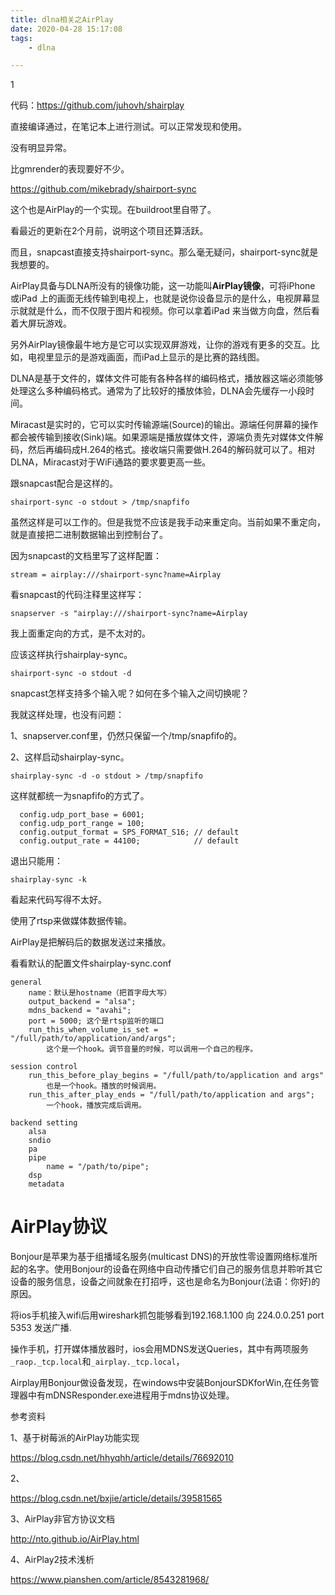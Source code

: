 ```yaml
---
title: dlna相关之AirPlay
date: 2020-04-28 15:17:08
tags:
	- dlna

---
```


1

代码：https://github.com/juhovh/shairplay

直接编译通过，在笔记本上进行测试。可以正常发现和使用。

没有明显异常。

比gmrender的表现要好不少。

https://github.com/mikebrady/shairport-sync

这个也是AirPlay的一个实现。在buildroot里自带了。

看最近的更新在2个月前，说明这个项目还算活跃。

而且，snapcast直接支持shairport-sync。那么毫无疑问，shairport-sync就是我想要的。

AirPlay具备与DLNA所没有的镜像功能，这一功能叫**AirPlay镜像**，可将iPhone 或iPad 上的画面无线传输到电视上，也就是说你设备显示的是什么，电视屏幕显示就就是什么，而不仅限于图片和视频。你可以拿着iPad 来当做方向盘，然后看着大屏玩游戏。

另外AirPlay镜像最牛地方是它可以实现双屏游戏，让你的游戏有更多的交互。比如，电视里显示的是游戏画面，而iPad上显示的是比赛的路线图。



DLNA是基于文件的，媒体文件可能有各种各样的编码格式，播放器这端必须能够处理这么多种编码格式。通常为了比较好的播放体验，DLNA会先缓存一小段时间。

Miracast是实时的，它可以实时传输源端(Source)的输出。源端任何屏幕的操作都会被传输到接收(Sink)端。如果源端是播放媒体文件，源端负责先对媒体文件解码，然后再编码成H.264的格式。接收端只需要做H.264的解码就可以了。相对DLNA，Miracast对于WiFi通路的要求要更高一些。



跟snapcast配合是这样的。

```
shairport-sync -o stdout > /tmp/snapfifo
```

虽然这样是可以工作的。但是我觉不应该是我手动来重定向。当前如果不重定向，就是直接把二进制数据输出到控制台了。

因为snapcast的文档里写了这样配置：

```
stream = airplay:///shairport-sync?name=Airplay
```

看snapcast的代码注释里这样写：

```
snapserver -s "airplay:///shairport-sync?name=Airplay
```

我上面重定向的方式，是不太对的。

应该这样执行shairplay-sync。

```
shairport-sync -o stdout -d
```

snapcast怎样支持多个输入呢？如何在多个输入之间切换呢？



我就这样处理，也没有问题：

1、snapserver.conf里，仍然只保留一个/tmp/snapfifo的。

2、这样启动shairplay-sync。

```
shairplay-sync -d -o stdout > /tmp/snapfifo
```

这样就都统一为snapfifo的方式了。



```
  config.udp_port_base = 6001;
  config.udp_port_range = 100;
  config.output_format = SPS_FORMAT_S16; // default
  config.output_rate = 44100;            // default
```

退出只能用：

```
shairplay-sync -k
```

看起来代码写得不太好。



使用了rtsp来做媒体数据传输。

AirPlay是把解码后的数据发送过来播放。



看看默认的配置文件shairplay-sync.conf

```
general
	name：默认是hostname（把首字母大写）
	output_backend = "alsa";
	mdns_backend = "avahi";
	port = 5000; 这个是rtsp监听的端口
    run_this_when_volume_is_set = "/full/path/to/application/and/args";
    	这个是一个hook。调节音量的时候，可以调用一个自己的程序。
    	
session control
	run_this_before_play_begins = "/full/path/to/application and args"
		也是一个hook。播放的时候调用。
	run_this_after_play_ends = "/full/path/to/application and args";
		一个hook，播放完成后调用。
		
backend setting
	alsa
	sndio
	pa
	pipe
		name = "/path/to/pipe";
	dsp
	metadata
```



# AirPlay协议

Bonjour是苹果为基于组播域名服务(multicast DNS)的开放性零设置网络标准所起的名字。使用Bonjour的设备在网络中自动传播它们自己的服务信息并聆听其它设备的服务信息，设备之间就象在打招呼，这也是命名为Bonjour(法语：你好)的原因。

将ios手机接入wifi后用wireshark抓包能够看到192.168.1.100 向 224.0.0.251 port 5353 发送广播.

操作手机，打开媒体播放器时，ios会用MDNS发送Queries，其中有两项服务`_raop._tcp.local`和`_airplay._tcp.local`，

Airplay用Bonjour做设备发现，在windows中安装BonjourSDKforWin,在任务管理器中有mDNSResponder.exe进程用于mdns协议处理。





参考资料

1、基于树莓派的AirPlay功能实现

https://blog.csdn.net/hhyqhh/article/details/76692010

2、

https://blog.csdn.net/bxjie/article/details/39581565

3、AirPlay非官方协议文档

http://nto.github.io/AirPlay.html

4、AirPlay2技术浅析

https://www.pianshen.com/article/8543281968/